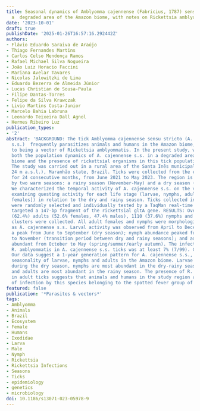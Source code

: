 ```yaml
---
title: Seasonal dynamics of Amblyomma cajennense (Fabricius, 1787) sensu stricto in
  a  degraded area of the Amazon biome, with notes on Rickettsia amblyommatis infection.
date: '2023-10-01'
draft: true
publishDate: '2025-01-26T16:57:16.292442Z'
authors:
- Flávio Eduardo Saraiva de Araújo
- Thiago Fernandes Martins
- Carlos Celso Mendonça Ramos
- Rafael Michael Silva Nogueira
- João Luiz Horacio Faccini
- Mariana Avelar Tavares
- Nicolas Jalowitzki de Lima
- Eduardo Bezerra de Almeida Júnior
- Lucas Christian de Sousa-Paula
- Filipe Dantas-Torres
- Felipe da Silva Krawczak
- Livio Martins Costa-Junior
- Marcelo Bahia Labruna
- Leonardo Teixeira Dall Agnol
- Hermes Ribeiro Luz
publication_types:
- '2'
abstract: 'BACKGROUND: The tick Amblyomma cajennense sensu stricto (A. cajennense
  s.s.)  frequently parasitizes animals and humans in the Amazon biome, in addition
  to being a vector of Rickettsia amblyommatis. In the present study, we evaluated
  both the population dynamics of A. cajennense s.s. in a degraded area of the Amazon
  biome and the presence of rickettsial organisms in this tick population. METHODS:
  The study was carried out in a rural area of the Santa Inês municipality (altitude:
  24 m a.s.l.), Maranhão state, Brazil. Ticks were collected from the environment
  for 24 consecutive months, from June 2021 to May 2023. The region is characterized
  by two warm seasons: a rainy season (November-May) and a dry season (June-October).
  We characterized the temporal activity of A. cajennense s.s. on the vegetation by
  examining questing activity for each life stage (larvae, nymphs, adults [males and
  females]) in relation to the dry and rainy season. Ticks collected in this study
  were randomly selected and individually tested by a TaqMan real-time PCR assay that
  targeted a 147-bp fragment of the rickettsial gltA gene. RESULTS: Overall, 1843
  (62.4%) adults (52.6% females, 47.4% males), 1110 (37.6%) nymphs and 398 larval
  clusters were collected. All adult females and nymphs were morphologically identified
  as A. cajennense s.s. Larval activity was observed from April to December, with
  a peak from June to September (dry season); nymph abundance peaked from September
  to November (transition period between dry and rainy seasons); and adult ticks were
  abundant from October to May (spring/summer/early autumn). The infection rate by
  R. amblyommatis in A. cajennense s.s. ticks was at least 7% (7/99). CONCLUSION:
  Our data suggest a 1-year generation pattern for A. cajennense s.s., with a well-defined
  seasonality of larvae, nymphs and adults in the Amazon biome. Larvae predominate
  during the dry season, nymphs are most abundant in the dry-rainy season transition
  and adults are most abundant in the rainy season. The presence of R. amblyommatis
  in adult ticks suggests that animals and humans in the study region are at risk
  of infection by this species belonging to the spotted fever group of Rickettsia.'
featured: false
publication: '*Parasites & vectors*'
tags:
- Amblyomma
- Animals
- Brazil
- Ecosystem
- Female
- Humans
- Ixodidae
- Larva
- Male
- Nymph
- Rickettsia
- Rickettsia Infections
- Seasons
- Ticks
- epidemiology
- genetics
- microbiology
doi: 10.1186/s13071-023-05978-9
---
```



